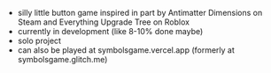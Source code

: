 - silly little button game inspired in part by Antimatter Dimensions on Steam and Everything Upgrade Tree on Roblox
- currently in development (like 8-10% done maybe)
- solo project
- can also be played at symbolsgame.vercel.app (formerly at symbolsgame.glitch.me)
